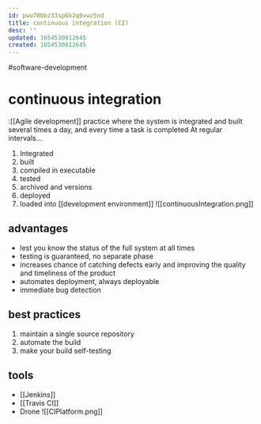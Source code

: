 ```yaml
---
id: pwu70bbz33sp6k2q0vwz5nd
title: continuous integration (CI)
desc: ''
updated: 1654530812645
created: 1654530812645
---
```

#software-development 

# continuous integration
:[[Agile development]] practice where the system is integrated and built several times a day, and every time a task is completed
At regular intervals...
1. Integrated
2. built
3. compiled in executable
4. tested
5. archived and versions
6. deployed
7. loaded into [[development environment]]
![[continuousIntegration.png]]
## advantages
- lest you know the status of the full system at all times
- testing is guaranteed, no separate phase 
- increases chance of catching defects early and improving the quality and timeliness of the product
- automates deployment, always deployable
- immediate bug detection
## best practices
1. maintain a single source repository
2. automate the build
3. make your build self-testing
## tools
- [[Jenkins]]
- [[Travis CI]]
- Drone
![[CIPlatform.png]]
